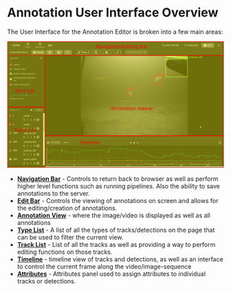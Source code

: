 # Annotation User Interface Overview

The User Interface for the Annotation Editor is broken into a few main areas:

![UI Full View Highlighted](images/UIView/UIFullViewHighlight.png)

* **[Navigation Bar](UI-Navigation-Bar.md)** - Controls to return back to browser as well as perform higher level functions such as running pipelines.  Also the ability to save annotations to the server.
* **[Edit Bar](UI-Edit-Bar.md)** - Controls the viewing of annotations on screen and allows for the editing/creation of annotations.
* **[Annotation View](UI-Annotation-View.md)** - where the image/video is displayed as well as all annotations
* **[Type List](UI-Type-List.md)** - A list of all the types of tracks/detections on the page that can be used to filter the current view.
* **[Track List](UI-Track-List.md)** - List of all the tracks as well as providing a way to perform editing functions on those tracks.
* **[Timeline](UI-Timeline.md)** - timeline view of tracks and detections, as well as an interface to control the current frame along the video/image-sequence
* **[Attributes](Attributes.md)** - Attributes panel used to assign attributes to individual tracks or detections.
